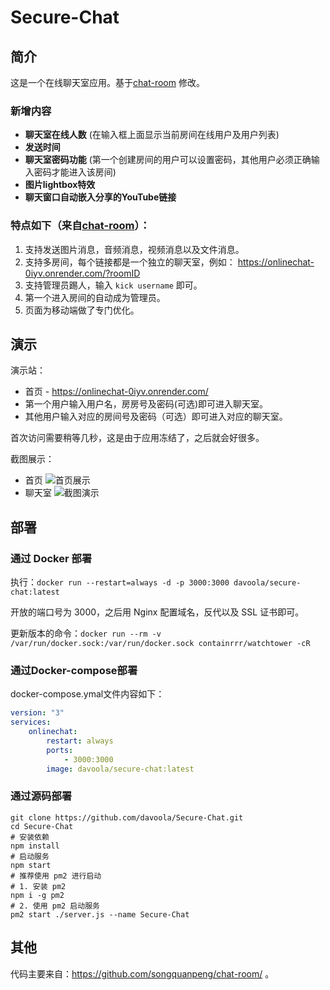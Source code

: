
# Secure-Chat

## 简介
这是一个在线聊天室应用。基于[chat-room](https://github.com/songquanpeng/chat-room/) 修改。
### 新增内容
- **聊天室在线人数** (在输入框上面显示当前房间在线用户及用户列表)
- **发送时间** 
- **聊天室密码功能** (第一个创建房间的用户可以设置密码，其他用户必须正确输入密码才能进入该房间)
- **图片lightbox特效**
- **聊天窗口自动嵌入分享的YouTube链接**


### 特点如下（来自[chat-room](https://github.com/songquanpeng/chat-room/)）：
1. 支持发送图片消息，音频消息，视频消息以及文件消息。
2. 支持多房间，每个链接都是一个独立的聊天室，例如： https://onlinechat-0iyv.onrender.com/?roomID
3. 支持管理员踢人，输入 `kick username` 即可。
4. 第一个进入房间的自动成为管理员。
5. 页面为移动端做了专门优化。

## 演示

演示站： 
- 首页 - https://onlinechat-0iyv.onrender.com/
- 第一个用户输入用户名，房房号及密码(可选)即可进入聊天室。
- 其他用户输入对应的房间号及密码（可选）即可进入对应的聊天室。

首次访问需要稍等几秒，这是由于应用冻结了，之后就会好很多。

截图展示：
- 首页
![首页展示](https://github.com/user-attachments/assets/59306c0e-51e2-4db0-93e8-06c62acd84bb)
- 聊天室
![截图演示](https://github.com/davoola/onlinechat/assets/5195440/ad25ff93-43c4-4205-84ee-329e96cb7908)


## 部署

### 通过 Docker 部署
执行：`docker run --restart=always -d -p 3000:3000 davoola/secure-chat:latest`

开放的端口号为 3000，之后用 Nginx 配置域名，反代以及 SSL 证书即可。

更新版本的命令：`docker run --rm -v /var/run/docker.sock:/var/run/docker.sock containrrr/watchtower -cR`

### 通过Docker-compose部署
docker-compose.ymal文件内容如下：
```yml
version: "3"
services:
    onlinechat:
        restart: always
        ports:
            - 3000:3000
        image: davoola/secure-chat:latest
```

### 通过源码部署
```shell script
git clone https://github.com/davoola/Secure-Chat.git
cd Secure-Chat
# 安装依赖
npm install
# 启动服务
npm start
# 推荐使用 pm2 进行启动
# 1. 安装 pm2
npm i -g pm2
# 2. 使用 pm2 启动服务
pm2 start ./server.js --name Secure-Chat
```

## 其他
代码主要来自：https://github.com/songquanpeng/chat-room/ 。
